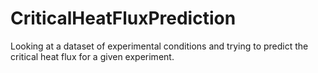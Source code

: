 # CriticalHeatFluxPrediction
Looking at a dataset of experimental conditions and trying to predict the critical heat flux for a given experiment.
